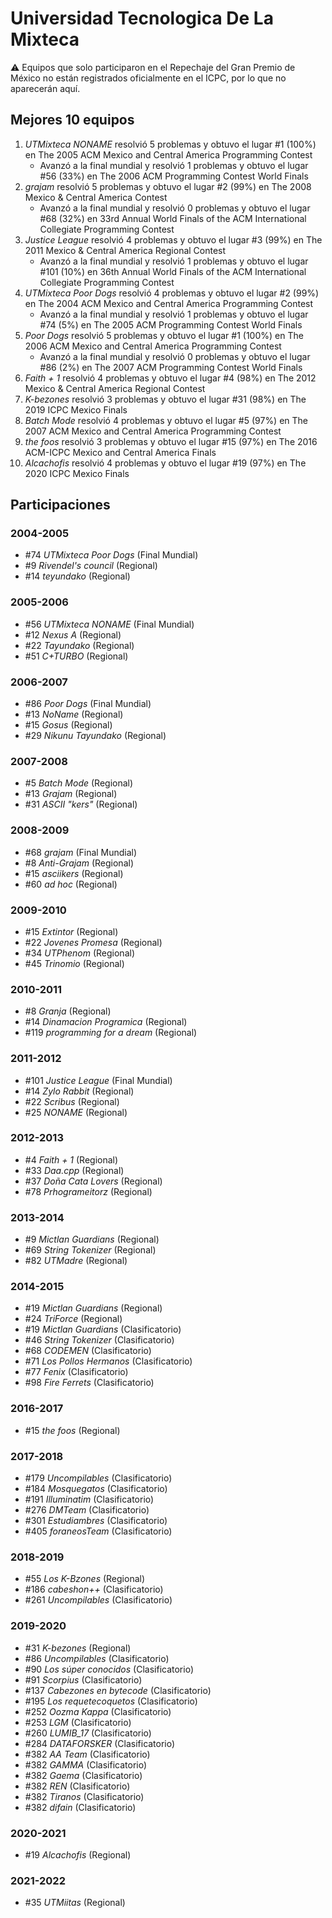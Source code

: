 # Universidad Tecnologica De La Mixteca

:warning: Equipos que solo participaron en el Repechaje del Gran Premio de México no están registrados oficialmente en el ICPC, por lo que no aparecerán aquí.

## Mejores 10 equipos

1. _UTMixteca NONAME_ resolvió 5 problemas y obtuvo el lugar #1 (100%) en The 2005 ACM Mexico and Central America Programming Contest
    - Avanzó a la final mundial y resolvió 1 problemas y obtuvo el lugar #56 (33%) en The 2006 ACM Programming Contest World Finals
1. _grajam_ resolvió 5 problemas y obtuvo el lugar #2 (99%) en The 2008 Mexico & Central America Contest
    - Avanzó a la final mundial y resolvió 0 problemas y obtuvo el lugar #68 (32%) en 33rd Annual World Finals of the ACM International Collegiate Programming Contest
1. _Justice League_ resolvió 4 problemas y obtuvo el lugar #3 (99%) en The 2011 Mexico & Central America Regional Contest
    - Avanzó a la final mundial y resolvió 1 problemas y obtuvo el lugar #101 (10%) en 36th Annual World Finals of the ACM International Collegiate Programming Contest
1. _UTMixteca Poor Dogs_ resolvió 4 problemas y obtuvo el lugar #2 (99%) en The 2004 ACM Mexico and Central America Programming Contest
    - Avanzó a la final mundial y resolvió 1 problemas y obtuvo el lugar #74 (5%) en The 2005 ACM Programming Contest World Finals
1. _Poor Dogs_ resolvió 5 problemas y obtuvo el lugar #1 (100%) en The 2006 ACM Mexico and Central America Programming Contest
    - Avanzó a la final mundial y resolvió 0 problemas y obtuvo el lugar #86 (2%) en The 2007 ACM Programming Contest World Finals
1. _Faith + 1_ resolvió 4 problemas y obtuvo el lugar #4 (98%) en The 2012 Mexico & Central America Regional Contest
1. _K-bezones_ resolvió 3 problemas y obtuvo el lugar #31 (98%) en The 2019 ICPC Mexico Finals
1. _Batch Mode_ resolvió 4 problemas y obtuvo el lugar #5 (97%) en The 2007 ACM Mexico and Central America Programming Contest
1. _the foos_ resolvió 3 problemas y obtuvo el lugar #15 (97%) en The 2016 ACM-ICPC Mexico and Central America Finals
1. _Alcachofis_ resolvió 4 problemas y obtuvo el lugar #19 (97%) en The 2020 ICPC Mexico Finals

## Participaciones

### 2004-2005

- #74 _UTMixteca Poor Dogs_ (Final Mundial)
- #9 _Rivendel's council_ (Regional)
- #14 _teyundako_ (Regional)

### 2005-2006

- #56 _UTMixteca NONAME_ (Final Mundial)
- #12 _Nexus A_ (Regional)
- #22 _Tayundako_ (Regional)
- #51 _C+TURBO_ (Regional)

### 2006-2007

- #86 _Poor Dogs_ (Final Mundial)
- #13 _NoName_ (Regional)
- #15 _Gosus_ (Regional)
- #29 _Nikunu Tayundako_ (Regional)

### 2007-2008

- #5 _Batch Mode_ (Regional)
- #13 _Grajam_ (Regional)
- #31 _ASCII "kers"_ (Regional)

### 2008-2009

- #68 _grajam_ (Final Mundial)
- #8 _Anti-Grajam_ (Regional)
- #15 _asciikers_ (Regional)
- #60 _ad hoc_ (Regional)

### 2009-2010

- #15 _Extintor_ (Regional)
- #22 _Jovenes Promesa_ (Regional)
- #34 _UTPhenom_ (Regional)
- #45 _Trinomio_ (Regional)

### 2010-2011

- #8 _Granja_ (Regional)
- #14 _Dinamacion Programica_ (Regional)
- #119 _programming for a dream_ (Regional)

### 2011-2012

- #101 _Justice League_ (Final Mundial)
- #14 _Zylo Rabbit_ (Regional)
- #22 _Scribus_ (Regional)
- #25 _NONAME_ (Regional)

### 2012-2013

- #4 _Faith + 1_ (Regional)
- #33 _Daa.cpp_ (Regional)
- #37 _Doña Cata Lovers_ (Regional)
- #78 _Prhogrameitorz_ (Regional)

### 2013-2014

- #9 _Mictlan Guardians_ (Regional)
- #69 _String Tokenizer_ (Regional)
- #82 _UTMadre_ (Regional)

### 2014-2015

- #19 _Mictlan  Guardians_ (Regional)
- #24 _TriForce_ (Regional)
- #19 _Mictlan Guardians_ (Clasificatorio)
- #46 _String Tokenizer_ (Clasificatorio)
- #68 _CODEMEN_ (Clasificatorio)
- #71 _Los Pollos Hermanos_ (Clasificatorio)
- #77 _Fenix_ (Clasificatorio)
- #98 _Fire Ferrets_ (Clasificatorio)

### 2016-2017

- #15 _the foos_ (Regional)

### 2017-2018

- #179 _Uncompilables_ (Clasificatorio)
- #184 _Mosquegatos_ (Clasificatorio)
- #191 _Illuminatim_ (Clasificatorio)
- #276 _DMTeam_ (Clasificatorio)
- #301 _Estudiambres_ (Clasificatorio)
- #405 _foraneosTeam_ (Clasificatorio)

### 2018-2019

- #55 _Los K-Bzones_ (Regional)
- #186 _cabeshon++_ (Clasificatorio)
- #261 _Uncompilables_ (Clasificatorio)

### 2019-2020

- #31 _K-bezones_ (Regional)
- #86 _Uncompilables_ (Clasificatorio)
- #90 _Los súper conocidos_ (Clasificatorio)
- #91 _Scorpius_ (Clasificatorio)
- #137 _Cabezones en bytecode_ (Clasificatorio)
- #195 _Los requetecoquetos_ (Clasificatorio)
- #252 _Oozma Kappa_ (Clasificatorio)
- #253 _LGM_ (Clasificatorio)
- #260 _LUMIB_17_ (Clasificatorio)
- #284 _DATAFORSKER_ (Clasificatorio)
- #382 _AA Team_ (Clasificatorio)
- #382 _GAMMA_ (Clasificatorio)
- #382 _Gaema_ (Clasificatorio)
- #382 _REN_ (Clasificatorio)
- #382 _Tiranos_ (Clasificatorio)
- #382 _difain_ (Clasificatorio)

### 2020-2021

- #19 _Alcachofis_ (Regional)

### 2021-2022

- #35 _UTMiitas_ (Regional)



